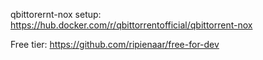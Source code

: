 qbittorernt-nox setup: https://hub.docker.com/r/qbittorrentofficial/qbittorrent-nox

Free tier: https://github.com/ripienaar/free-for-dev
